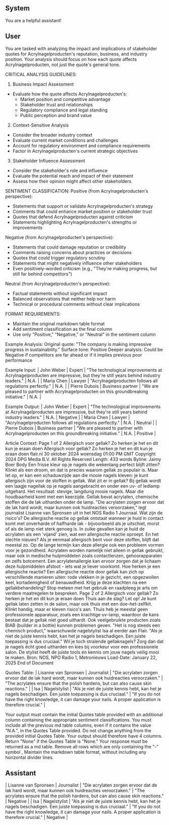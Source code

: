 ## System

You are a helpful assistant!

## User


You are tasked with analyzing the impact and implications of stakeholder quotes for Acrylnagelproducten's reputation, business, and industry position. Your analysis should focus on how each quote affects Acrylnagelproducten, not just the quote's general tone.

CRITICAL ANALYSIS GUIDELINES:
1. Business Impact Assessment
- Evaluate how the quote affects Acrylnagelproducten's:
  * Market position and competitive advantage
  * Stakeholder trust and relationships
  * Regulatory compliance and legal standing
  * Public perception and brand value

2. Context-Sensitive Analysis
- Consider the broader industry context
- Evaluate current market conditions and challenges
- Account for regulatory environment and compliance requirements
- Factor in Acrylnagelproducten's current strategic objectives

3. Stakeholder Influence Assessment
- Consider the stakeholder's role and influence
- Evaluate the potential reach and impact of their statement
- Assess how their opinion might affect other stakeholders

SENTIMENT CLASSIFICATION:
Positive (from Acrylnagelproducten's perspective):
- Statements that support or validate Acrylnagelproducten's strategy
- Comments that could enhance market position or stakeholder trust
- Quotes that defend Acrylnagelproducten against criticism
- Statements highlighting Acrylnagelproducten's strengths or improvements

Negative (from Acrylnagelproducten's perspective):
- Statements that could damage reputation or credibility
- Comments raising concerns about practices or decisions
- Quotes that could trigger regulatory scrutiny
- Statements that might negatively influence other stakeholders
- Even positively-worded criticism (e.g., "They're making progress, but still far behind competitors")

Neutral (from Acrylnagelproducten's perspective):
- Factual statements without significant impact
- Balanced observations that neither help nor harm
- Technical or procedural comments without clear implications

FORMAT REQUIREMENTS:
- Maintain the original markdown table format
- Add sentiment classification as the final column
- Use only "Positive," "Negative," or "Neutral" in the sentiment column

Example Analysis:
Original quote: "The company is making impressive progress in sustainability."
Surface tone: Positive
Deeper analysis: Could be Negative if competitors are far ahead or if it implies previous poor performance

Example Input:
| John Weber | Expert | "The technological improvements at Acrylnagelproducten are impressive, but they're still years behind industry leaders." | N.A. |
| Maria Chen | Lawyer | "Acrylnagelproducten follows all regulations perfectly." | N.A. |
| Pierre Dubois | Business partner | "We are pleased to partner with Acrylnagelproducten on this groundbreaking initiative." | N.A. |

Example Output:
| John Weber | Expert | "The technological improvements at Acrylnagelproducten are impressive, but they're still years behind industry leaders." | N.A. | Negative |
| Maria Chen | Lawyer | "Acrylnagelproducten follows all regulations perfectly." | N.A. | Neutral |
| Pierre Dubois | Business partner | "We are pleased to partner with Acrylnagelproducten on this groundbreaking initiative." | N.A. | Positive |

Article Context:
Page 1 of 2
Allergisch voor gellak? Zo herken je het en dit kun je eraan doen
Allergisch voor gellak? Zo herken je het en dit kun je eraan doen
flair.nl
30 oktober 2024 woensdag 01:00 PM GMT
Copyright 2024 DPG Media B.V. All Rights Reserved
Length: 433 words
Byline: Jaimy Boer
Body
Een frisse kleur op je nagels die wekenlang perfect blijft zitten? Klinkt als een droom, en dat is precies waarom 
gellak zo populair is. Maar let op, er kan een schaduwzijde aan die mooie nagels kleven: je kunt allergisch zijn 
voor de stoffen in gellak.
Wat zit er in gellak?
Bij gellak wordt een laagje nagellak op je nagels aangebracht en onder een uv- of ledlamp uitgehard. Het 
resultaat: stevige, langdurig mooie nagels. Maar die houdbaarheid komt met een keerzijde. Gellak bevat acrylaten, 
chemische stoffen die de lak uitharden onder de lamp. "Die acrylaten zorgen ervoor dat de lak hard wordt, maar 
kunnen ook huidreacties veroorzaken," legt journalist Lisanne van Spronsen uit in het NOS Radio 1 Journaal.
Wat zijn de risico's?
De allergische reactie op gellak ontstaat wanneer je huid in contact komt met onverharde of halfharde lak - 
bijvoorbeeld als je uitschiet, morst of als de lamp niet sterk genoeg is. In zulke gevallen kan je huid de acrylaten als 
een 'vijand' zien, wat een allergische reactie oproept. En het slechte nieuws? Als je eenmaal allergisch bent voor 
deze stoffen, blijft dat meestal zo.
Op de lange termijn kan deze allergie ook een probleem vormen voor je gezondheid. Acrylaten worden namelijk 
niet alleen in gellak gebruikt, maar ook in medische hulpmiddelen zoals contactlenzen, gehoorapparaten en zelfs 
botcement. Een acrylatenallergie kan ervoor zorgen dat je lichaam deze hulpmiddelen afstoot - iets wat je liever 
voorkomt.
Hoe herken je een allergische reactie?
Een allergische reactie door gellak kan zich op verschillende manieren uiten: rode vlekken in je gezicht, een 
opgezwollen keel, kortademigheid of benauwdheid. Krijg je deze klachten na een gellakbehandeling? Stop meteen 
met het gebruik en raadpleeg je arts om verdere maatregelen te bespreken.
Page 2 of 2
Allergisch voor gellak? Zo herken je het en dit kun je eraan doen
Thuis aan de slag? Let op!
Je kunt gellak laten zetten in de salon, maar ook thuis met een doe-het-zelfkit. Klinkt handig, maar er kleven risico's 
aan. Thuis heb je meestal geen professionele apparatuur, zoals een krachtige uv-lamp, waardoor de kans bestaat 
dat je gellak niet goed uithardt. Ook veelgebruikte producten zoals BIAB (builder in a bottle) kunnen problemen 
geven. "Het is nog steeds een chemisch product," waarschuwde nagelstylist Isa al eerder aan Flair. "Als je niet de 
juiste kennis hebt, kan het je nagels beschadigen. Een juiste toepassing is dus cruciaal."
Wil je toch stralende gellaknagels? Zorg dan dat je nagels écht goed uitharden en kies bij voorkeur voor een 
professionele salon. De stylist heeft de juiste tools én kennis om jouw nagels veilig mooi te maken.
Bron: NOS, NPO Radio 1, Metronieuws
Load-Date: January 22, 2025
End of Document

Quotes Table:
| Lisanne van Spronsen | Journalist | "Die acrylaten zorgen ervoor dat de lak hard wordt, maar kunnen ook huidreacties veroorzaken." | "The acrylates ensure that the polish hardens, but can also cause skin reactions." |
| Isa | Nagelstylist | "Als je niet de juiste kennis hebt, kan het je nagels beschadigen. Een juiste toepassing is dus cruciaal." | "If you do not have the right knowledge, it can damage your nails. A proper application is therefore crucial." |

Your output must contain the initial Quotes table provided with an additional column containing the appropriate sentiment classifications. You must include all the previous md table columns, even if it contains the value "N.A.", in the Quotes Table provided. Do not change anything from the provided initial Quotes Table. Your output should therefore have 4 columns. Return "None" if the Quotes Table is "None." Your response must be returned as a md table. Remove all rows which are only containing the "-" symbol , Maintain the markdown table format, without including any horizontal divider lines.
        

## Assistant

| Lisanne van Spronsen | Journalist | "Die acrylaten zorgen ervoor dat de lak hard wordt, maar kunnen ook huidreacties veroorzaken." | "The acrylates ensure that the polish hardens, but can also cause skin reactions." | Negative |
| Isa | Nagelstylist | "Als je niet de juiste kennis hebt, kan het je nagels beschadigen. Een juiste toepassing is dus cruciaal." | "If you do not have the right knowledge, it can damage your nails. A proper application is therefore crucial." | Negative |

